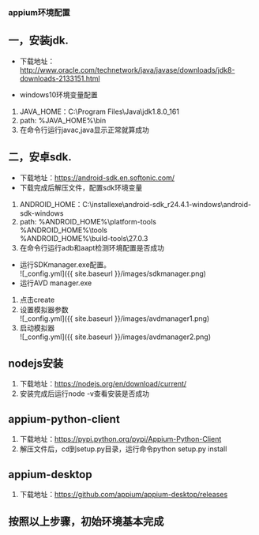 ### appium环境配置

## 一，安装jdk.

* 下载地址：http://www.oracle.com/technetwork/java/javase/downloads/jdk8-downloads-2133151.html

* windows10环境变量配置
1. JAVA_HOME：C:\Program Files\Java\jdk1.8.0_161</br>
2. path: %JAVA_HOME%\bin</br>
3. 在命令行运行javac,java显示正常就算成功

## 二，安卓sdk.

* 下载地址：https://android-sdk.en.softonic.com/
* 下载完成后解压文件，配置sdk环境变量
1. ANDROID_HOME：C:\installexe\android-sdk_r24.4.1-windows\android-sdk-windows
2. path: %ANDROID_HOME%\platform-tools </br> %ANDROID_HOME%\tools </br> %ANDROID_HOME%\build-tools\27.0.3
3. 在命令行运行adb和aapt检测环境配置是否成功
* 运行SDKmanager.exe配置。</br>
![_config.yml]({{ site.baseurl }}/images/sdkmanager.png)
* 运行AVD manager.exe
1. 点击create
2. 设置模拟器参数</br>
![_config.yml]({{ site.baseurl }}/images/avdmanager1.png)
3. 启动模拟器</br>
![_config.yml]({{ site.baseurl }}/images/avdmanager2.png)

## nodejs安装
1. 下载地址：https://nodejs.org/en/download/current/
2. 安装完成后运行node -v查看安装是否成功

## appium-python-client
1. 下载地址：https://pypi.python.org/pypi/Appium-Python-Client
2. 解压文件后，cd到setup.py目录，运行命令python setup.py install

## appium-desktop
1. 下载地址：https://github.com/appium/appium-desktop/releases

## 按照以上步骤，初始环境基本完成
